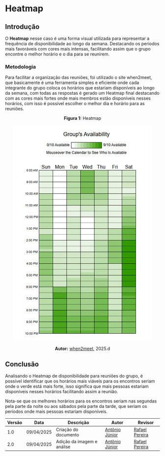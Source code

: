 # Heatmap

## Introdução
O **Heatmap** nesse caso é uma forma visual utilizada para representar a frequência de disponibilidade ao longo da semana. Destacando os períodos mais favoráveis com cores mais intensas, facilitando assim que o grupo encontre o melhor horário e o dia para se reunirem.
### Metodologia
Para facilitar a organização das reuniões, foi utilizado o site when2meet, que basicamente é uma ferramenta simples e eficiente onde cada integrante do grupo coloca os horários que estariam disponíveis ao longo da semana, com todas as respostas é gerado um Heatmap final destacando com as cores mais fortes onde mais membros estão disponíveis nesses horários, com isso é possível escolher o melhor dia e horário para as reuniões.

<center>

**Figura 1:** Heatmap

![Heatmap](assets/heatmapG7.png)

**Autor:** [when2meet](when2meet.com), 2025.d
</center>

## Conclusão

Analisando o Heatmap de disponibilidade para reuniões do grupo, é possível identificar que os horários mais viáveis para os encontros seriam onde o verde está mais forte, isso significa que mais pessoas estariam disponíveis nesses horários facilitando assim a reunião.

Nota-se que os melhores horários para os encontros seriam nas segundas pela parte da noite ou aos sábados pela parte da tarde, que seriam os períodos onde mais pessoas estariam disponíveis.

| Versão | Data       | Descrição                                      | Autor               | Revisor            |
|--------|------------|------------------------------------------------|---------------------|--------------------|
| 1.0 | 09/04/2025 | Criação do documento | [Antônio Júnior](https://github.com/antonioleaojr)  | [Rafael Pereira](https://github.com/rafgpereira) |
| 2.0 | 09/04/2025 | Adição da imagem e análise | [Antônio Júnior](https://github.com/antonioleaojr)  | [Rafael Pereira](https://github.com/rafgpereira) |